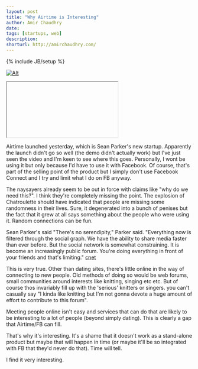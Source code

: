 ```yaml
---
layout: post
title: "Why Airtime is Interesting"
author: Amir Chaudhry
date: 
tags: [startups, web]
description:
shorturl: http://amirchaudhry.com/
---
```

{% include JB/setup %}

[![Alt](/images/web/#.jpg)](http://www.com)

&#x20; <iframe>lipsum</iframe>

Airtime launched yesterday, which is Sean Parker's new startup.  Apparently the launch didn't go so well (the demo didn't actually work) but I've just seen the video and I'm keen to see where this goes.  Personally, I wont be using it but only because I'd have to use it with Facebook.  Of course, that's part of the selling point of the product but I simply don't use Facebook Connect and I try and limit what I do on FB anyway.

The naysayers already seem to be out in force with claims like "why do we need this?".  I think they're completely missing the point.  The explosion of Chatroulette should have indicated that people are missing some randomness in their lives.  Sure, it degenerated into a bunch of penises but the fact that it grew at all says something about the people who were using it.  Random connections can be fun.

Sean Parker's said "There's no serendipity," Parker said. "Everything now is filtered through the social graph. We have the ability to share media faster than ever before. But the social network is somewhat constraining. It is become an increasingly public forum. You're doing everything in front of your friends and that's limiting." [cnet][]

This is very true. Other than dating sites, there's little online in the way of connecting to new people.  Old methods of doing so would be web forums, small communities around interests like knitting, singing etc etc. But of course thos invariably fill up with the 'serious' knitters or singers.  you can't casually say "I kinda like knitting but I'm not gonna devote a huge amount of effort to contribute to this forum".

Meeting people online isn't easy and services that can do that are likely to be interesting to a lot of people (beyond simply dating).  This is clearly a gap that Airtime/FB can fill.

That's why it's interesting.  It's a shame that it doesn't work as a stand-alone product but maybe that will happen in time (or maybe it'll be so integrated with FB that they'd never do that).  Time will tell.  

I find it very interesting.


[video]: http://vimeo.com/43359572
[cnet]: http://news.cnet.com/8301-1023_3-57447417-93/sean-parkers-airtime-video-chat-service-launches/